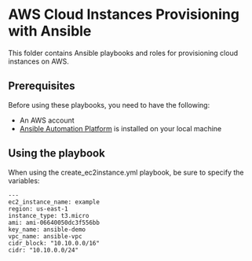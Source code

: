# AWS Cloud Instances Provisioning with Ansible

This folder contains Ansible playbooks and roles for provisioning cloud instances on AWS.

## Prerequisites

Before using these playbooks, you need to have the following:

- An AWS account
- [Ansible Automation Platform](https://developers.redhat.com/products/ansible/download) is installed on your local machine

## Using the playbook 
When using the create_ec2instance.yml playbook, be sure to specify the variables:
```
---
ec2_instance_name: example
region: us-east-1
instance_type: t3.micro
ami: ami-06640050dc3f556bb
key_name: ansible-demo
vpc_name: ansible-vpc
cidr_block: "10.10.0.0/16"
cidr: "10.10.0.0/24"
```
